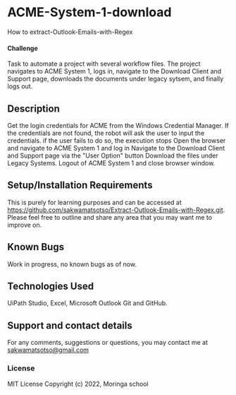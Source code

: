 # ACME-System-1-download
How to extract-Outlook-Emails-with-Regex
#### Challenge 
Task to automate a project with several workflow files.
The project navigates to ACME System 1, logs in, navigate to the Download Client and Support page, downloads the documents under legacy sytsem, and finally logs out.
## Description
Get the login credentials for ACME from the Windows Credential Manager. If the credentials are not found, the robot will ask the user to input the credentials. if the user fails to do so, the execution stops
Open the browser and navigate to ACME System 1 and log in 
Navigate to the Download Client and Support page via the "User Option" button
Download the files under Legacy Systems.
Logout of ACME System 1 and close browser window.
## Setup/Installation Requirements
This is purely for learning purposes and can be accessed at https://github.com/sakwamatsotso/Extract-Outlook-Emails-with-Regex.git. Please feel free to outline and share any area that you may want me to improve on.
## Known Bugs
Work in progress, no known bugs as of now.
## Technologies Used
UiPath Studio, Excel, Microsoft Outlook Git and GitHub.
## Support and contact details
For any comments, suggestions or questions, you may contact me at sakwamatsotso@gmail.com
### License
MIT License
Copyright (c) 2022, Moringa school
